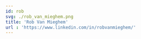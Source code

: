 ```yaml
---
id: rob
svg: ./rob_van_mieghem.png
title: 'Rob Van Mieghem'
url : 'https://www.linkedin.com/in/robvanmieghem/'
---
```



